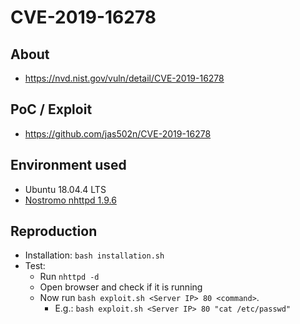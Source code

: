 # CVE-2019-16278

## About
* <https://nvd.nist.gov/vuln/detail/CVE-2019-16278>


## PoC / Exploit
* <https://github.com/jas502n/CVE-2019-16278>
 

## Environment used

* Ubuntu 18.04.4 LTS
* [Nostromo nhttpd 1.9.6](../Software/nostromo-1.9.6.tar.gz)


## Reproduction 
* Installation: `bash installation.sh`
* Test: 
    - Run `nhttpd -d`
    - Open browser and check if it is running
    - Now run `bash exploit.sh <Server IP> 80 <command>`.<br>
        * E.g.: `bash exploit.sh <Server IP> 80 "cat /etc/passwd"`  
